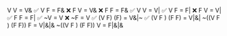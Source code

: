 V V = V& ✅
V F = F& ❌
F V = V& ❌
F F = F& ✅
V V = V| ✅
V F = F| ❌
F V = V| ✅
F F = F| ✅
~V = V  ❌
~F = V ✅
(V F) (F) = V&|~ ✅
(V F ) (F F) = V|&|
~((V F ) (F F)) F = V|&|&
~((V F ) (F F)) V = F|&|&
